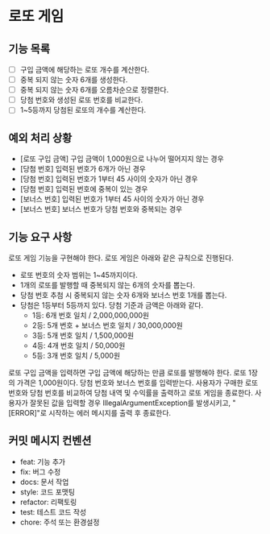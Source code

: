 # 로또 게임

## 기능 목록

- [ ] 구입 금액에 해당하는 로또 개수를 계산한다.
- [ ] 중복 되지 않는 숫자 6개를 생성한다.
- [ ] 중복 되지 않는 숫자 6개를 오름차순으로 정렬한다.
- [ ] 당첨 번호와 생성된 로또 번호를 비교한다.
- [ ] 1~5등까지 당첨된 로또의 개수를 계산한다.

## 예외 처리 상황

- [로또 구입 금액] 구입 금액이 1,000원으로 나누어 떨어지지 않는 경우
- [당첨 번호] 입력된 번호가 6개가 아닌 경우
- [당첨 번호] 입력된 번호가 1부터 45 사이의 숫자가 아닌 경우
- [당첨 번호] 입력된 번호에 중복이 있는 경우
- [보너스 번호] 입력된 번호가 1부터 45 사이의 숫자가 아닌 경우
- [보너스 번호] 보너스 번호가 당첨 번호와 중복되는 경우

## 기능 요구 사항

로또 게임 기능을 구현해야 한다.
로또 게임은 아래와 같은 규칙으로 진행된다.

- 로또 번호의 숫자 범위는 1~45까지이다.
- 1개의 로또를 발행할 때 중복되지 않는 6개의 숫자를 뽑는다.
- 당첨 번호 추첨 시 중복되지 않는 숫자 6개와 보너스 번호 1개를 뽑는다.
- 당첨은 1등부터 5등까지 있다. 당첨 기준과 금액은 아래와 같다.
    - 1등: 6개 번호 일치 / 2,000,000,000원
    - 2등: 5개 번호 + 보너스 번호 일치 / 30,000,000원
    - 3등: 5개 번호 일치 / 1,500,000원
    - 4등: 4개 번호 일치 / 50,000원
    - 5등: 3개 번호 일치 / 5,000원

로또 구입 금액을 입력하면 구입 금액에 해당하는 만큼 로또를 발행해야 한다.
로또 1장의 가격은 1,000원이다.
당첨 번호와 보너스 번호를 입력받는다.
사용자가 구매한 로또 번호와 당첨 번호를 비교하여 당첨 내역 및 수익률을 출력하고 로또 게임을 종료한다.
사용자가 잘못된 값을 입력할 경우 IllegalArgumentException를 발생시키고, "[ERROR]"로 시작하는 에러 메시지를 출력 후 종료한다.

## 커밋 메시지 컨벤션
- feat: 기능 추가
- fix: 버그 수정
- docs: 문서 작업
- style: 코드 포맷팅
- refactor: 리팩토링
- test: 테스트 코드 작성
- chore: 주석 또는 환경설정